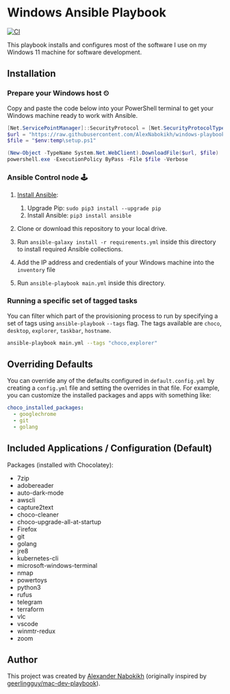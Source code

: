 # Windows Ansible Playbook

[![CI][badge-gh-actions]][link-gh-actions]

This playbook installs and configures most of the software I use on my Windows 11 machine for software development.

## Installation

### Prepare your Windows host ⏲

Copy and paste the code below into your PowerShell terminal to get your Windows machine ready to work with Ansible.

```powershell
[Net.ServicePointManager]::SecurityProtocol = [Net.SecurityProtocolType]::Tls12
$url = "https://raw.githubusercontent.com/AlexNabokikh/windows-playbook/master/setup.ps1"
$file = "$env:temp\setup.ps1"

(New-Object -TypeName System.Net.WebClient).DownloadFile($url, $file)
powershell.exe -ExecutionPolicy ByPass -File $file -Verbose
```

### Ansible Control node 🕹

1. [Install Ansible](https://docs.ansible.com/ansible/latest/installation_guide/index.html):

    1. Upgrade Pip: `sudo pip3 install --upgrade pip`
    2. Install Ansible: `pip3 install ansible`

2. Clone or download this repository to your local drive.
3. Run `ansible-galaxy install -r requirements.yml` inside this directory to install required Ansible collections.
4. Add the IP address and credentials of your Windows machine into the `inventory` file
5. Run `ansible-playbook main.yml` inside this directory.

### Running a specific set of tagged tasks

You can filter which part of the provisioning process to run by specifying a set of tags using `ansible-playbook` `--tags` flag. The tags available are `choco`, `desktop`, `explorer`, `taskbar`, `hostname`.

```sh
ansible-playbook main.yml --tags "choco,explorer"
```

## Overriding Defaults

You can override any of the defaults configured in `default.config.yml` by creating a `config.yml` file and setting the overrides in that file. For example, you can customize the installed packages and apps with something like:

```yaml
choco_installed_packages:
  - googlechrome
  - git
  - golang
```

## Included Applications / Configuration (Default)

Packages (installed with Chocolatey):

- 7zip
- adobereader
- auto-dark-mode
- awscli
- capture2text
- choco-cleaner
- choco-upgrade-all-at-startup
- Firefox
- git
- golang
- jre8
- kubernetes-cli
- microsoft-windows-terminal
- nmap
- powertoys
- python3
- rufus
- telegram
- terraform
- vlc
- vscode
- winmtr-redux
- zoom

## Author

This project was created by [Alexander Nabokikh](https://www.linkedin.com/in/nabokih/) (originally inspired by [geerlingguy/mac-dev-playbook](https://github.com/geerlingguy/mac-dev-playbook)).

[badge-gh-actions]: https://github.com/AlexNabokikh/windows-playbook/actions/workflows/ci.yml/badge.svg?event=push
[link-gh-actions]: https://github.com/AlexNabokikh/windows-playbook/actions/?query=workflow%3ACI
